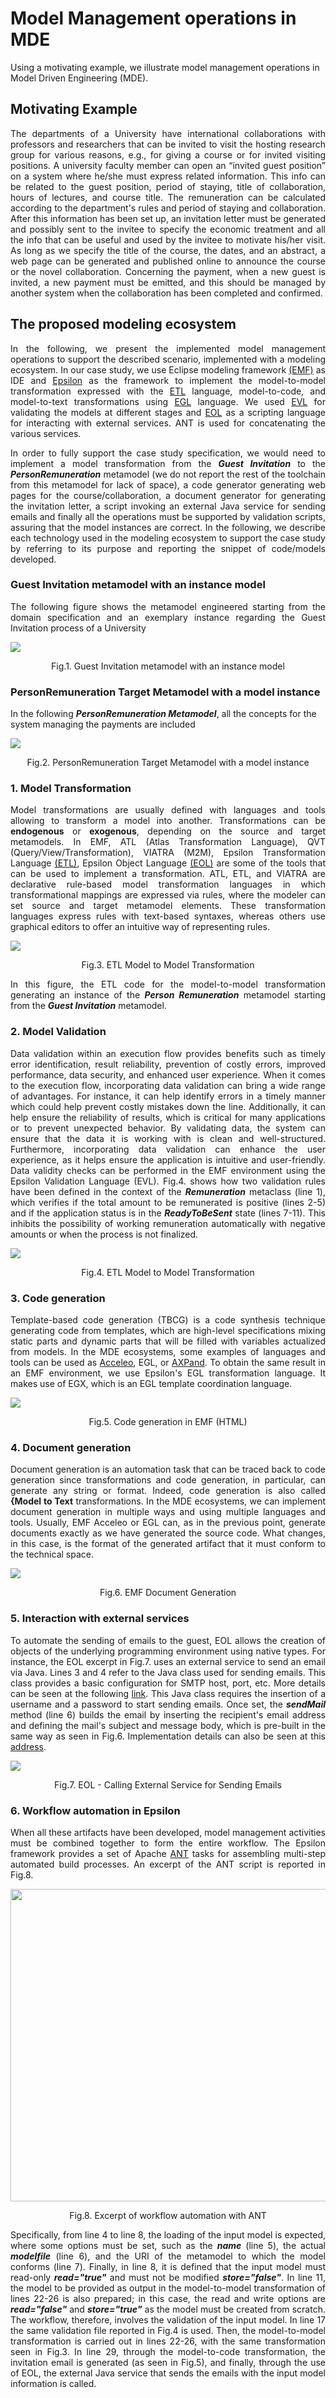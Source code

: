 # Model Management operations in MDE

Using a motivating example, we illustrate model management operations in Model Driven Engineering (MDE).

## Motivating Example

<p align="justify">
The departments of a University have international collaborations with professors and researchers that can be invited to visit the hosting research group for various reasons, e.g., for giving a course or for invited visiting positions. A university faculty member can open an “invited guest position” on a system where he/she must express related information. This info can be related to the guest position, period of staying, title of collaboration, hours of lectures, and course title. The remuneration can be calculated according to the department's rules and period of staying and collaboration. After this information has been set up, an invitation letter must be generated and possibly sent to the invitee to specify the economic treatment and all the info that can be useful and used by the invitee to motivate his/her visit. 
As long as we specify the title of the course, the dates, and an abstract, a web page can be generated and published online to announce the course or the novel collaboration. Concerning the payment, when a new guest is invited, a new payment must be emitted, and this should be managed by another system when the collaboration  has been completed and confirmed.
</p>

## The proposed modeling ecosystem
<p align="justify">
In the following, we present the implemented model management operations to support the described scenario, implemented with a modeling ecosystem. In our case study, we use Eclipse modeling framework <a href="https://www.eclipse.org/modeling/emf/">(EMF)</a> as IDE and <a href="https://www.eclipse.org/epsilon/">Epsilon</a> as the framework to implement the model-to-model transformation expressed with the <a href="https://www.eclipse.org/epsilon/doc/etl/">ETL</a> language, model-to-code, and model-to-text transformations using <a href="https://eclipse.dev/epsilon/doc/egl/">EGL</a> language. We used <a href="https://www.eclipse.org/epsilon/doc/evl/">EVL</a> for validating the models at different stages and  <a href="https://www.eclipse.org/epsilon/doc/eol/">EOL</a> as a scripting language for interacting with external services. ANT is used for concatenating the various services.
</p>

<p align="justify">
In order to fully support the case study specification, we would need to implement a model transformation from the  <b><i>Guest Invitation</i></b> to the <b><i>PersonRemuneration</i></b> metamodel (we do not report the rest of the toolchain from this metamodel for lack of space), a code generator generating web pages for the course/collaboration, a document generator for generating the invitation letter, a script invoking an external Java service for sending emails and finally all the operations must be supported by validation scripts, assuring that the model instances are correct. In the following, we describe each technology used in the modeling ecosystem to support the case study by referring to its purpose and reporting the snippet of code/models developed. 
</p>

### Guest Invitation metamodel with an instance model
<p align="justify">The following figure shows the metamodel engineered starting from the domain specification and an exemplary instance regarding the Guest Invitation process of a University
</p>
<img src="https://github.com/gssi/emf_workflow_project/blob/main/figures/university_organization_metamodel.png" >
<p align="center"> Fig.1. Guest Invitation metamodel with an instance model</p>

### PersonRemuneration Target Metamodel with a model instance
<p>
  In the following <b><i>PersonRemuneration Metamodel</i></b>, all the concepts for the system managing the payments are included
</p>

<img src="https://github.com/gssi/emf_workflow_project/blob/main/figures/person_remuneration_metamodel.png" >
<p align="center"> Fig.2. PersonRemuneration Target Metamodel with a model instance</p>

### 1. Model Transformation
<p align="justify">
Model transformations are usually defined with languages and tools allowing to transform a model into another. Transformations can be <b>endogenous</b> or <b>exogenous</b>, depending on the source and target metamodels. In EMF, ATL (Atlas Transformation Language), QVT (Query/View/Transformation), VIATRA (M2M), Epsilon Transformation Language <a href="https://www.eclipse.org/epsilon/doc/etl/">(ETL)</a>, Epsilon Object Language <a href="https://www.eclipse.org/epsilon/doc/eol/">(EOL)</a> are some of the tools that can be used to implement a transformation. ATL, ETL, and VIATRA are declarative rule-based model transformation languages in which transformational mappings are expressed via rules, where the modeler can set source and target metamodel elements. 
These transformation languages express rules with text-based syntaxes, whereas others use graphical editors to offer an intuitive way of representing rules.
</p>
<img src="https://github.com/gssi/emf_workflow_project/blob/main/figures/etl_guest2remuneration.png" >
<p align="center"> Fig.3. ETL Model to Model Transformation</p>
<p align="justify">
In this figure, the ETL code for the model-to-model transformation generating an instance of the <b><i>Person Remuneration</i></b> metamodel starting from the <b><i>Guest Invitation</i></b> metamodel.
</p>

### 2. Model Validation
<p align="justify">
Data validation within an execution flow provides benefits such as timely error identification, result reliability, prevention of costly errors, improved performance, data security, and enhanced user experience. When it comes to the execution flow, incorporating data validation can bring a wide range of advantages. For instance, it can help identify errors in a timely manner which could help prevent costly mistakes down the line. Additionally, it can help ensure the reliability of results, which is critical for many applications or to prevent unexpected behavior. By validating data, the system can ensure that the data it is working with is clean and well-structured. Furthermore, incorporating data validation can enhance the user experience, as it helps ensure the application is intuitive and user-friendly.
Data validity checks can be performed in the EMF environment using the Epsilon Validation Language (EVL). Fig.4. shows how two validation rules have been defined in the context of the <b><i>Remuneration</i></b> metaclass (line 1), which  verifies if the total amount to be remunerated is positive  (lines 2-5) and if the application status is in the <b><i>ReadyToBeSent</i></b> state (lines 7-11). This inhibits the possibility of working remuneration automatically with negative amounts or when the process is not finalized.
</p>
<img src="https://github.com/gssi/emf_workflow_project/blob/main/figures/evl_validation.png" >
<p align="center"> Fig.4. ETL Model to Model Transformation</p>

### 3. Code generation
<p align="justify">
Template-based code generation (TBCG) is a code synthesis technique generating code from templates, which are high-level specifications mixing static parts and dynamic parts that will be filled with variables actualized from models. In the MDE ecosystems, some examples of languages and tools can be used as <a href="https://www.eclipse.org/acceleo/">Acceleo</a>, EGL, or <a href="http://wiki.eclipse.org/Xpand">AXPand</a>.
To obtain the same result in an EMF environment, we use Epsilon's EGL transformation language. It makes use of EGX, which is an EGL template coordination language.
</p>
<img src="https://github.com/gssi/emf_workflow_project/blob/main/figures/egl_transformation_1.png" >
<p align="center"> Fig.5. Code generation in EMF (HTML)</p>

### 4. Document generation
<p align="justify">
Document generation is an automation task that can be traced back to code generation since transformations and code generation, in particular, can generate any string or format. Indeed, code generation is also called <b>{Model to Text</b> transformations. In the MDE ecosystems, we can implement document generation in multiple ways and using multiple languages and tools. Usually, EMF Acceleo or EGL can, as in the previous point, generate documents exactly as we have generated the source code. What changes, in this case, is the format of the generated artifact that it must conform to the technical space.
</p>
<img src="https://github.com/gssi/emf_workflow_project/blob/main/figures/egl_transformation_2.png" >
<p align="center"> Fig.6. EMF Document Generation</p>

### 5. Interaction with external services
<p align="justify">
To automate the sending of emails to the guest, EOL allows the creation of objects of the underlying programming environment using native types.  For instance,  the EOL excerpt in Fig.7.  uses an external service to send an email via Java. Lines 3 and 4 refer to the Java class used for sending emails.
This class provides a basic configuration for SMTP host, port, etc. More details can be seen at the following <a href="https://tinyurl.com/3mjmw5sn">link</a>. 
This Java class requires the insertion of a username and a password to start sending emails. Once set, the <b><i>sendMail</i></b> method (line 6) builds the email by inserting the recipient's email address and defining the mail's subject and message body, which is pre-built in the same way as seen in Fig.6. Implementation details can also be seen at this <a href="https://tinyurl.com/3u84frah">address</a>.
</p>
<img src="https://github.com/gssi/emf_workflow_project/blob/main/figures/EOL_mail_service.png" >
<p align="center"> Fig.7. EOL - Calling External Service for Sending Emails</p>

### 6. Workflow automation in Epsilon
<p align="justify">
When all these artifacts have been developed, model management activities must be combined together to form the entire workflow. The Epsilon framework provides a set of Apache <a href="https://ant.apache.org/">ANT</a> tasks for assembling multi-step automated build processes. An excerpt of the ANT script is reported in Fig.8.
</p>
<img src="https://github.com/gssi/emf_workflow_project/blob/main/figures/ANT_workflow.png" height=500 width=700>
<p align="center"> Fig.8. Excerpt of workflow automation with ANT</p>

<p align="justify">
Specifically, from line 4 to line 8, the loading of the input model is expected, where some options must be set, such as the <b><i>name</i></b> (line 5), the actual <b><i>modelfile</i></b> (line 6), and the URI of the metamodel to which the model conforms (line 7). Finally, in line 8, it is defined that the input model must read-only <b><i>read="true"</i></b> and must not be modified <b><i>store="false"</i></b>.
In line 11, the model to be provided as output in the model-to-model transformation of lines 22-26 is also prepared; in this case, the read and write options are <b><i>read="false"</i></b> and <b><i>store="true"</i></b> as the model must be created from scratch.
The workflow, therefore, involves the validation of the input model. In line 17 the same validation file reported in Fig.4 is used.
Then, the model-to-model transformation is carried out in lines 22-26, with the same transformation seen in Fig.3.
In line 29, through the model-to-code transformation, the invitation email is generated (as seen in Fig.5), and finally, through the use of EOL, the external Java service that sends the emails with the input model information is called.
</p>

